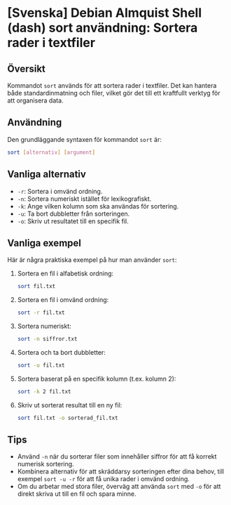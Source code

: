 # [Svenska] Debian Almquist Shell (dash) sort användning: Sortera rader i textfiler

## Översikt
Kommandot `sort` används för att sortera rader i textfiler. Det kan hantera både standardinmatning och filer, vilket gör det till ett kraftfullt verktyg för att organisera data.

## Användning
Den grundläggande syntaxen för kommandot `sort` är:

```bash
sort [alternativ] [argument]
```

## Vanliga alternativ
- `-r`: Sortera i omvänd ordning.
- `-n`: Sortera numeriskt istället för lexikografiskt.
- `-k`: Ange vilken kolumn som ska användas för sortering.
- `-u`: Ta bort dubbletter från sorteringen.
- `-o`: Skriv ut resultatet till en specifik fil.

## Vanliga exempel
Här är några praktiska exempel på hur man använder `sort`:

1. Sortera en fil i alfabetisk ordning:
   ```bash
   sort fil.txt
   ```

2. Sortera en fil i omvänd ordning:
   ```bash
   sort -r fil.txt
   ```

3. Sortera numeriskt:
   ```bash
   sort -n siffror.txt
   ```

4. Sortera och ta bort dubbletter:
   ```bash
   sort -u fil.txt
   ```

5. Sortera baserat på en specifik kolumn (t.ex. kolumn 2):
   ```bash
   sort -k 2 fil.txt
   ```

6. Skriv ut sorterat resultat till en ny fil:
   ```bash
   sort fil.txt -o sorterad_fil.txt
   ```

## Tips
- Använd `-n` när du sorterar filer som innehåller siffror för att få korrekt numerisk sortering.
- Kombinera alternativ för att skräddarsy sorteringen efter dina behov, till exempel `sort -u -r` för att få unika rader i omvänd ordning.
- Om du arbetar med stora filer, överväg att använda `sort` med `-o` för att direkt skriva ut till en fil och spara minne.